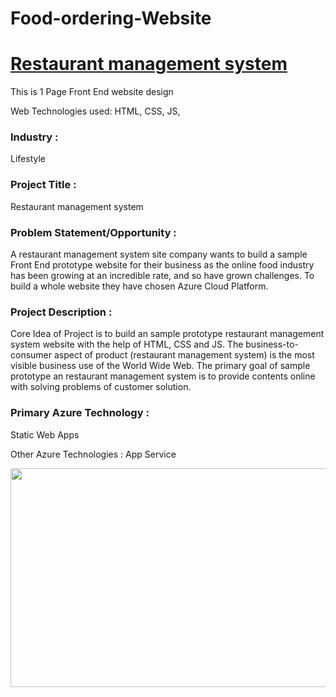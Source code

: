 # Food-ordering-Website
# <a href="https://restorent-management.azurewebsites.net">Restaurant management system</a>

This is 1 Page Front End website design

Web Technologies used: HTML, CSS, JS, 



### Industry :
Lifestyle


### Project Title :
Restaurant management system

### Problem Statement/Opportunity :
A restaurant management system site company wants to build a sample Front End prototype website for their business as the online food industry has been growing at an incredible rate, and so have grown challenges. To build a whole website they have chosen Azure Cloud Platform. 


### Project Description :
Core Idea of Project is to build an sample prototype restaurant management system website with the help of HTML, CSS and JS. The business-to-consumer aspect of product  (restaurant management system) is the most visible business use of the World Wide Web. The primary goal of sample prototype an restaurant management system is to provide contents online with solving problems of customer solution.
### Primary Azure Technology :
Static Web Apps


Other Azure Technologies :
App Service

<a href="https://futurereadytalent.in/"><p align= "center"><img src="https://github.com/ROHAN0011/Microsoft-Future-Ready-Talent-Internship-Project/blob/5ae1e52f4f4236d8ca92ea9189794835ce087467/FRT.jpeg" width="700" height= "350"></p></a> 




